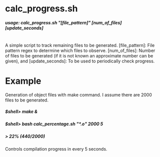 # calc_progress.sh
##### usage: calc_progress.sh "[file_pattern]" [num_of_files] [update_seconds]
#
A simple script to track remaining files to be generated.
[file_pattern]: File pattern regex to determine which files to observe.
[num_of_files]:  Number of files  to be generated (if it is not known an approximate number can be given), and [update_seconds]: To be used to periodically check progress.

# Example
Generation of object files with make command. I assume there are 2000 files to be generated. 
##### $shell> make &
##### $shell> bash calc_percentage.sh "*.o" 2000 5
##### > 22% (440/2000)
Controls compilation progress in every 5 seconds.
